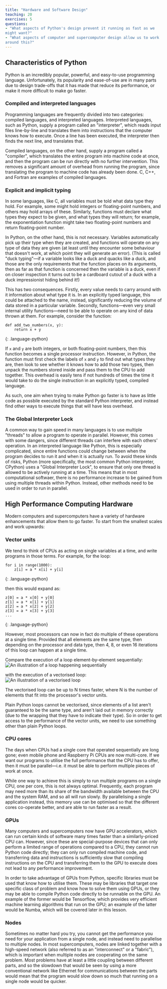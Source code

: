 ```yaml
---
title: "Hardware and Software Design"
teaching: 20
exercises: 5
questions:
- "What aspects of Python's design prevent it running as fast as we
might want?"
- "What aspects of computer and supercomputer design allow us to work
around this?"
---
```


## Characteristics of Python

Python is an incredibly popular, powerful, and easy-to-use programming
language. Unfortunately, its popularity and ease-of-use are in many
parts due to design trade-offs that it has made that reduce its
performance, or make it more difficult to make go faster.

### Compiled and interpreted languages

Programming languages are frequently divided into two categories:
compiled languages, and interpreted languages. Interpreted languages,
such as Python, supply a program called an "interpreter", which reads
input files line-by-line and translates them into instructions that
the computer knows how to execute. Once a line has been executed, the
interpreter then finds the next line, and translates that.

Compiled languages, on the other hand, supply a program called a
"compiler", which translates the entire program into machine code at
once, and then the program can be run directly with no further
intervention. This removes a significant amount of overhead from
running the program, since translating the program to machine code has
already been done. C, C++, and Fortran are examples of compiled
languages.


### Explicit and implicit typing

In some languages, like C, all variables must be told what data type
they hold. For example, some might hold integers or floating-point
numbers, and others may hold arrays of these. Similarly, functions
must declare what types they expect to be given, and what types they
will return; for example, the exponentiation function might take two
floating-point numbers and return floating-point number.

In Python, on the other hand, this is not necessary. Variables
automatically pick up their type when they are created, and functions
will operate on any type of data they are given (at least until they
encounter some behaviour that doesn't work, at which point they will
generate an error). (This is called "duck typing"&mdash;if a variable
looks like a duck and quacks like a duck, and those are the only
requirements that the function places on its arguments, then as far as
that function is concerned then the variable is a duck, even if on
closer inspection it turns out to be a cardboard cutout of a duck
with a duck impressionist hiding behind it!)

This has two consequences. Firstly, every value needs to carry around
with it information about what type it is. In an explicitly typed
language, this could be attached to the name, instead, significantly
reducing the volume of data stored in a particular variable. Secondly,
functions&mdash;even very small internal utility functions&mdash;need
to be able to operate on any kind of data thrown at them. For example,
consider the function:

~~~
def add_two_numbers(x, y):
    return x + y
~~~
{: .language-python}

If `x` and `y` are both integers, or both floating-point numbers,
then this function becomes a single processor instruction. However,
in Python, the function must first check the labels of `x` and `y`
to find out what types they are, then look to see whether it knows
how to add those two types, then unpack the numbers stored inside
and pass them to the CPU to add together. This overhead is easily
tens if not hundreds of times the time it would take to do the
single instruction in an explicitly typed, compiled language.

As such, one aim when trying to make Python go faster is to have as
little code as possbile executed by the standard Python interpreter,
and instead find other ways to execute things that will have less
overhead.


### The Global Interpreter Lock

A common way to gain speed in many languages is to use multiple "threads"
to allow a program to operate in parallel. However, this comes with some
dangers, since different threads can interfere with each others' operation.
In an interpreted language like Python, this is especially complicated,
since entire functions could change between when the program decides to run
it and when it is actually run. To avoid these kinds of risks, Python
(more specifically, the most common Python interpreter, CPython) uses
a "Global Interpreter Lock", to ensure that only one thread is allowed to
be actively running at a time. This means that in most computational
softwaer, there is no performance increase to be gained from using multiple
threads within Python. Instead, other methods need to be used in order
to run in parallel.


## High Performance Computing Hardware

Modern computers and supercomputers have a variety of hardware
enhancements that allow them to go faster. To start from the smallest
scales and work upwards:

### Vector units

We tend to think of CPUs as acting on single variables at a time, and
write programs in those terms. For example, for the loop:

~~~
for i in range(1000):
    z[i] = a * x[i] + y[i]
~~~
{: .language-python}

then this would expand as:

~~~
z[0] = a * x[0] + y[0]
z[1] = a * x[1] + y[1]
z[2] = a * x[2] + y[2]
z[3] = a * x[3] + y[3]
...
~~~
{: .language-python}

However, most processors can now in fact do multiple of these operations
at a single time. Provided that all elements are the same type, then
depending on the processor and data type, then 4, 8, or even 16
iterations of this loop can happen at a single time.

Compare the execution of a loop element-by-element sequentially:
![An illustration of a loop happening sequentially](/fig/non-vector.svg)

with the execution of a vectorised loop:
![An illustration of a vectorised loop](/fig/vector.svg)

The vectorised loop can be up to N times faster, where N is the number
of elements that fit into the processor's vector units.

Plain Python loops cannot be vectorised, since elements of a list aren't
guaranteed to be the same type, and aren't laid out in memory correctly
(due to the wrapping that they have to indicate their type). So in order
to get access to the performance of the vector units, we need to use
something other than plain Python loops.


### CPU cores

The days when CPUs had a single core that operated sequentially are
long gone; even mobile phone and Raspberry Pi CPUs are now multi-core.
If we want our programs to utilise the full performance that the CPU
has to offer, then it must be parallel&mdash;i.e. it must be able to
perform multiple pieces of work at once.

While one way to achieve this is simply to run multiple programs on a
single CPU, one per core, this is not always optimal. Frequently, each
program may need more than its share of the bandwidth available between
the CPU and the system RAM, and so all will run slowly. By parallelising
a single application instead, this memory use can be optimised so that
the different cores co-operate better, and are able to run faster as
a result.


### GPUs

Many computers and supercomputers now have GPU accelerators, which can
run certain kinds of software many times faster than a similarly-priced
CPU can. However, since these are special-purpose devices that can only
perform a limited range of operations compared to a CPU, they cannot
run Python code directly; they can only run compiled machine code, and
transferring data and instructions is sufficiently slow that compiling
instructions on the CPU and transferring them to the GPU to execute does
not lead to any performance improvement.

In order to take advantage of GPUs from Python, specific libraries must
be used that know how to utilise them. These may be libraries that
target one specific class of problem and know how to solve them using
GPUs, or they may be able to compile Python code directly to be runnable
on the GPU. An example of the former would be Tensorflow, which provides
very efficient machine learning algorithms that run on the GPU; an example
of the latter would be Numba, which will be covered later in this lesson.


### Nodes

Sometimes no matter hard you try, you cannot get the performance you need
for your application from a single node, and instead need to parallelise
to multiple nodes. In most supercomputers, nodes are linked together with
a high-speed network (also referred to as an "interconnect" or a "fabric"),
which is important when multiple nodes are cooperating on the same problem.
Most problems have at least a little coupling between different parts,
and so the slowdown that would be seen by using a more conventional network
like Ethernet for communications between the parts would mean that the
program would slow down so much that running on a single node would be quicker.
